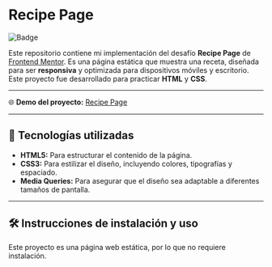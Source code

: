 # Recipe Page

![Badge](https://img.shields.io/badge/Estado-Completado-brightgreen)


Este repositorio contiene mi implementación del desafío **Recipe Page** de [Frontend Mentor](https://www.frontendmentor.io/challenges/recipe-page-KiTsR8QQKm). Es una página estática que muestra una receta, diseñada para ser **responsiva** y optimizada para dispositivos móviles y escritorio. Este proyecto fue desarrollado para practicar **HTML** y **CSS**.

---

🌐 **Demo del proyecto:** [Recipe Page](https://omargarcia21.github.io/recipe-page.github.io/)

---

## 🚀 Tecnologías utilizadas
- **HTML5:** Para estructurar el contenido de la página.
- **CSS3:** Para estilizar el diseño, incluyendo colores, tipografías y espaciado.
- **Media Queries:** Para asegurar que el diseño sea adaptable a diferentes tamaños de pantalla.

---

## 🛠️ Instrucciones de instalación y uso
Este proyecto es una página web estática, por lo que no requiere instalación.
